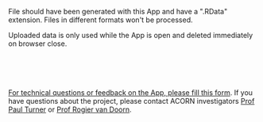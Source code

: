 File should have been generated with this App and have a ".RData" extension. Files in different formats won't be processed.

Uploaded data is only used while the App is open and deleted immediately on browser close.

<br/><br/><br/><br/>
<a href="https://docs.google.com/forms/d/e/1FAIpQLSelgGp108m6twv3ihtM3kkf-wWiyKmgulftvql5VbS5qlVMEw/viewform?usp=sf_link" target="_blank">For technical questions or feedback on the App, please fill this form</a>. If you have questions about the project, please contact ACORN investigators [Prof Paul Turner](mailto:Pault@tropmedres.ac) or [Prof Rogier van Doorn](mailto:rvandoorn@oucru.org).